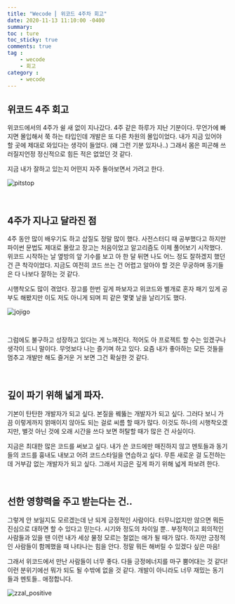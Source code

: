 ```yaml
---
title: "Wecode ⎜ 위코드 4주차 회고"
date: 2020-11-13 11:10:00 -0400
summary: 
toc : ture
toc_sticky: true
comments: true
tag : 
    - wecode
    - 회고
category : 
    - wecode
---
```



## 위코드 4주 회고
위코드에서의 4주가 쉴 새 없이 지나갔다. 4주 같은 하루가 지난 기분이다.
무언가에 빠지면 몰입해서 쭉 하는 타입인데 개발은 또 다른 차원의 몰입이었다.
내가 지금 있어야 할 곳에 제대로 와있다는 생각이 들었다. (왜 그런 기분 있자나..)
그래서 몸은 피곤해 쓰러질지언정 정신적으로 힘든 적은 없었던 것 같다.

지금 내가 잘하고 있는지 어떤지 자주 돌아보면서 가려고 한다.

![pitstop](https://i.ibb.co/fndQW6Q/pitstop.jpg)

<br>

## 4주가 지나고 달라진 점
4주 동안 많이 배우기도 하고 삽질도 정말 많이 했다. 사전스터디 때 공부했다고 하지만 파이썬 문법도 제대로 몰랐고 장고는 처음이었고 알고리즘도 이제 풀어보기 시작했다.  
위코드 시작하는 날 옆방의 앞 기수를 보고 아 한 달 뒤면 나도 어느 정도 잘하겠지 했던 건 큰 착각이었다. 지금도 여전히 코드 쓰는 건 어렵고 알아야 할 것은 무궁하며 동기들은 다 나보다 잘하는 것 같다.  

시행착오도 많이 겪었다. 장고를 한번 깊게 파보자고 위코드와 별개로 혼자 패기 있게 공부도 해봤지만 이도 저도 아니게 되며 피 같은 몇몇 날을 날리기도 했다.

![jojigo](https://i.ibb.co/PWvkhdn/jojigo.jpg)

<br>

그럼에도 불구하고 성장하고 있다는 게 느껴진다. 적어도 아 프로젝트 할 수는 있겠구나 생각이 드니 말이다.
무엇보다 나는 즐기며 하고 있다.
요즘 내가 좋아하는 모든 것들을 멈추고 개발만 해도 즐거운 거 보면 그건 확실한 것 같다.

<br>

## 깊이 파기 위해 넓게 파자.
기본이 탄탄한 개발자가 되고 싶다. 본질을 꿰뚫는 개발자가 되고 싶다. 그러다 보니 가끔 이렇게까지 얽매이지 않아도 되는 걸로 씨름 할 때가 많다. 이것도 하나의 시행착오겠지만, 별것 아닌 것에 오래 시간을 쓰다 보면 허탈할 때가 많은 건 사실이다.  

지금은 최대한 많은 코드를 써보고 싶다. 내가 쓴 코드에만 매진하지 않고 멘토들과 동기들의 코드를 흉내도 내보고 어려 코드스타일을 연습하고 싶다.
무튼 새로운 걸 도전하는데 거부감 없는 개발자가 되고 싶다. 그래서 지금은 깊게 파기 위해 넓게 파보려 한다.

<br>

## 선한 영향력을 주고 받는다는 건..
그렇게 안 보일지도 모르겠는데 난 되게 긍정적인 사람이다. 터무니없지만 않으면 뭐든 진심으로 대하면 할 수 있다고 믿는다. 시기와 정도의 차이일 뿐.. 부정적이고 회의적인 사람들과 있을 땐 이런 내가 세상 물정 모르는 철없는 애가 될 때가 많다. 하지만 긍정적인 사람들이 함께했을 때 나타나는 힘을 안다. 정말 뭐든 해버릴 수 있겠다 싶은 마음!

그래서 위코드에서 만난 사람들이 너무 좋다. 다들 긍정에너지를 마구 뿜어대는 것 같다! 이런 분위기에선 뭐가 되도 될 수밖에 없을 것 같다. 개발이 아니라도 너무 재밌는 동기들과 멘토들.. 애정합니다.

![zzal_positive](https://i.ibb.co/x3KyQfX/positiveno.jpg)



